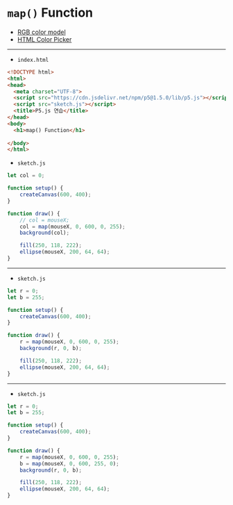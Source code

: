 # `map()` Function

- [RGB color model](https://en.wikipedia.org/wiki/RGB_color_model)
- [HTML Color Picker](https://www.w3schools.com/colors/colors_picker.asp)

---

- `index.html`

```html
<!DOCTYPE html>
<html>
<head>
  <meta charset="UTF-8">
  <script src="https://cdn.jsdelivr.net/npm/p5@1.5.0/lib/p5.js"></script>
  <script src="sketch.js"></script>
  <title>P5.js 연습</title>
</head>
<body>
  <h1>map() Function</h1>
  
</body>
</html>
```


- `sketch.js`

```javascript
let col = 0;

function setup() {
    createCanvas(600, 400);
}

function draw() {
    // col = mouseX;
    col = map(mouseX, 0, 600, 0, 255);
    background(col);

    fill(250, 118, 222);
    ellipse(mouseX, 200, 64, 64);
}
```

---

- `sketch.js`

```javascript
let r = 0;
let b = 255;

function setup() {
    createCanvas(600, 400);
}

function draw() {
    r = map(mouseX, 0, 600, 0, 255);
    background(r, 0, b);

    fill(250, 118, 222);
    ellipse(mouseX, 200, 64, 64);
}
```

---


- `sketch.js`

```javascript
let r = 0;
let b = 255;

function setup() {
    createCanvas(600, 400);
}

function draw() {
    r = map(mouseX, 0, 600, 0, 255);
    b = map(mouseX, 0, 600, 255, 0);
    background(r, 0, b);

    fill(250, 118, 222);
    ellipse(mouseX, 200, 64, 64);
}
```
